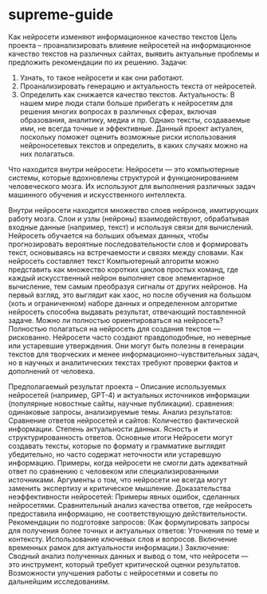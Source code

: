 # supreme-guide
Как нейросети изменяют информационное качество текстов
Цель проекта – проанализировать влияние нейросетей на информационное качество текстов на различных сайтах, выявить актуальные проблемы и предложить рекомендации по их решению. 
Задачи: 
1.	Узнать, то такое нейросети и как они работают. 
2.	Проанализировать генерацию и актуальность текста от нейросетей. 
3.	Определить как снижается качество текстов.
Актуальность: В нашем мире люди стали больше прибегать к нейросетям для решения многих вопросах в различных сферах, включая образования, аналитику, медиа и пр. Однако тексты, создаваемые ими, не всегда точные и эффективные. Данный проект актуален, поскольку поможет оценить возможные риски использования нейроносетевых текстов и определить, в каких случаях можно на них полагаться.

Что находится внутри нейросети:
Нейросети — это компьютерные системы, которые вдохновлены структурой и функционированием человеческого мозга. Их используют для выполнения различных задач машинного обучения и искусственного интеллекта.

Внутри нейросети находится множество слоев нейронов, имитирующих работу мозга. Слои и узлы (нейроны) взаимодействуют, обрабатывая входные данные (например, текст) и используя связи для вычислений. Нейросеть обучается на больших объемах данных, чтобы прогнозировать вероятные последовательности слов и формировать текст, основываясь на встречаемости и связях между словами.
 Как нейросеть составляет текст
Компьютерный алгоритм можно представить как множество коротких циклов простых команд, где каждый искусственный нейрон выполняет свое элементарное вычисление, тем самым преобразуя сигналы от других нейронов. На первый взгляд, это выглядит как хаос, но после обучения на большом (хоть и ограниченном) наборе данных и определенном алгоритме нейросеть способна выдавать результат, отвечающий поставленной задаче.
Можно ли полностью ориентироваться на нейросеть?
Полностью полагаться на нейросеть для создания текстов — рискованно. Нейросети часто создают правдоподобные, но неверные или устаревшие утверждения. Они могут быть полезны в генерации текстов для творческих и менее информационно-чувствительных задач, но в научных и аналитических текстах требуют проверки фактов и дополнений от человека.

Предполагаемый результат проекта – 
Описание используемых нейросетей (например, GPT-4) и актуальных источников информации (популярные новостные сайты, научные публикации). сравнения: одинаковые запросы, анализируемые темы.
Анализ результатов: 
  Сравнение ответов нейросетей и сайтов: 
Количество фактической информации. 
Степень актуальности данных. 
Ясность и структурированность ответов.
Основные итоги
Нейросети могут создавать тексты, которые по формату и грамматике выглядят убедительно, но часто содержат неточности или устаревшую информацию. 
Примеры, когда нейросети не смогли дать адекватный ответ по сравнению с человеком или специализированными источниками. 
Аргументы о том, что нейросети не всегда могут заменить экспертизу и критическое мышление.
 Доказательства неэффективности нейросетей: 
Примеры явных ошибок, сделанных нейросетями. 
Сравнительный анализ качества ответов, где нейросеть предоставила информацию, не соответствующую действительности.
 Рекомендации по подготовке запросов: 
(Как формулировать запросы для получения более точных и актуальных ответов:  Уточнения по теме и контексту. 
Использование ключевых слов и вопросов. 
Включение временных рамок для актуальности информации.)
 Заключение:
Сводный анализ полученных данных и вывод о том, что нейросети — это инструмент, который требует критической оценки результатов.   Возможности улучшения работы с нейросетями и советы по дальнейшим исследованиям.
